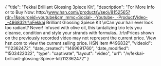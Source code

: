 {
    "title": "Fekkai Brilliant Glossing 3piece Kit",
    "description": "For More Info or to Buy Now: http:\/\/www.hsn.com\/products\/seo\/8152565?rdr=1&sourceid=youtube&cm_mmc=Social-_-Youtube-_-ProductVideo-_-496832\r\nFekkai Brilliant Glossing 3piece Kit \nCan your hair ever look too radiant? Never! Infused with olive oil, this tantalizing trio lets you cleanse, condition and style your strands with formulas...\r\nPrices shown on the previously recorded video may not represent the current price.  View hsn.com to view the current selling price. HSN Item #496832",
    "videoid": "112362472",
    "date_created": "1469691760",
    "date_modified": "1503422022",
    "type": "captivate",
    "layout": "video",
    "url": "\/v\/fekkai-brilliant-glossing-3piece-kit\/112362472"
}
